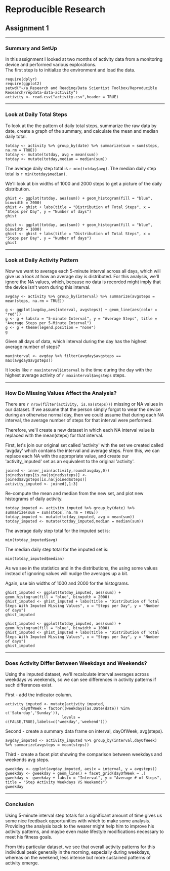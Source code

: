 # Reproducible Research
## Assignment 1
***

### Summary and SetUp

In this assignment I looked at two months of activity data from a monitoring device and performed various explorations.  
The first step is to initialize the environment and load the data.  


```{r}
require(dplyr)
require(ggplot2)
setwd("~/a_Research and Reading/Data Scientist Toolbox/Reproducible Research/repdata-data-activity")
activity <- read.csv("activity.csv",header = TRUE)
```

***
### Look at Daily Total Steps

To look at the the pattern of daily total steps, summarize the raw data by date, create a graph of the summary, and calculate the mean and median daily total.

```{r}
totday <- activity %>% group_by(date) %>% summarize(sum = sum(steps, na.rm = TRUE))
totday <- mutate(totday, avg = mean(sum))
totday <- mutate(totday,median = median(sum))
```

The average daily step total is `r min(totday$avg)`.
The median daily step total is `r min(totday$median)`.

We'll look at bin widths of 1000 and 2000 steps to get a picture of the daily distribution. 

```{r}
ghist <- ggplot(totday, aes(sum)) + geom_histogram(fill = "blue", binwidth = 2000)
ghist <- ghist + labs(title = "Distribution of Total Steps", x = "Steps per Day", y = "Number of days")
ghist
```


```{r}
ghist <- ggplot(totday, aes(sum)) + geom_histogram(fill = "blue", binwidth = 1000)
ghist <- ghist + labs(title = "Distribution of Total Steps", x = "Steps per Day", y = "Number of days")
ghist
```

***
### Look at Daily Activity Pattern

Now we want to average each 5-minute interval across all days, which will give us a look at how an average day is distributed.  For this analysis, we'll ignore the NA values, which, because no data is recorded might imply that the device isn't worn during this interval.


```{r}
avgday <- activity %>% group_by(interval) %>% summarize(avgsteps = mean(steps, na.rm = TRUE))

g <- ggplot(avgday,aes(interval, avgsteps)) + geom_line(aes(color = "red"))
g <- g + labs(x = "5-minute Interval", y = "Average Steps", title = "Average Steps per 5-Minute Interval")
g <- g + theme(legend.position = "none")
g
```

Given all days of data, which interval during the day has the highest average number of steps?

```{r}
maxinterval <- avgday %>% filter(avgday$avgsteps == max(avgday$avgsteps))
```

It looks like `r maxinterval$interval` is the time during the day with the highest average activity of `r maxinterval$avgsteps` steps.

   
*** 
### How Do Missing Values Affect the Analysis?

There are `r nrow(filter(activity, is.na(steps)))` missing or NA values in our dataset.  If we assume that the person simply forgot to wear the device during an otherwise normal day, then we could assume that during each NA interval, the average number of steps for that interval were performed.  

Therefore, we'll create a new dataset in which each NA interval value is replaced with the mean(steps) for that interval.

First, let's join our original set called 'activity' with the set we created called 'avgday' which contains the interval and average steps. From this, we can replace each NA with the appropriate value, and create our 'activity_imputed' set as an equivalent to the original 'activity'.  


```{r}
joined <- inner_join(activity,round(avgday,0))
joined$steps[is.na(joined$steps)] <- joined$avgsteps[is.na(joined$steps)]
activity_imputed <- joined[,1:3]
```

Re-compute the mean and median from the new set, and plot new histograms of daily activity.

```{r}
totday_imputed <- activity_imputed %>% group_by(date) %>% summarize(sum = sum(steps, na.rm = TRUE))
totday_imputed <- mutate(totday_imputed, avg = mean(sum))
totday_imputed <- mutate(totday_imputed,median = median(sum))
```

The average daily step total for the imputed set is: 
```{r}
min(totday_imputed$avg)
```

The median daily step total for the imputed set is:
```{r}
min(totday_imputed$median)
```

As we see in the statistics and in the distributions, the using some values instead of ignoring values will nudge the averages up a bit.

Again, use bin widths of 1000 and 2000 for the histograms.

```{r}
ghist_imputed <- ggplot(totday_imputed, aes(sum)) + geom_histogram(fill = "blue", binwidth = 2000)
ghist_imputed <- ghist_imputed + labs(title = "Distribution of Total Steps With Imputed Missing Values", x = "Steps per Day", y = "Number of days")
ghist_imputed
```
```{r}
ghist_imputed <- ggplot(totday_imputed, aes(sum)) + geom_histogram(fill = "blue", binwidth = 1000)
ghist_imputed <- ghist_imputed + labs(title = "Distribution of Total Steps With Imputed Missing Values", x = "Steps per Day", y = "Number of days")
ghist_imputed
```

***
### Does Activity Differ Between Weekdays and Weekends?

Using the imputed dataset, we'll recalculate interval averages across weekdays vs weekends, so we can see differences in activity patterns if such differences exist. 


First - add the indicator column.
```{r}
activity_imputed <- mutate(activity_imputed, 
       dayOfWeek = factor((weekdays(as.Date(date)) %in% c('Saturday','Sunday')),
                         levels = c(FALSE,TRUE),labels=c('weekday','weekend')))
```

Second - create a summary data frame on interval, dayOfWeek, avg(steps).
```{r}
avgday_imputed <- activity_imputed %>% group_by(interval,dayOfWeek) %>% summarize(avgsteps = mean(steps))
```

Third - create a facet plot showing the comparison between weekdays and weekends avg steps.
```{r}
gweekday <- ggplot(avgday_imputed, aes(x = interval, y = avgsteps))
gweekday <- gweekday + geom_line() + facet_grid(dayOfWeek ~ .)
gweekday <- gweekday + labs(x = "Interval", y = "Average # of Steps", title = "Step Activity Weekdays VS Weekends")
gweekday
```

***
### Conclusion

Using 5-minute interval step totals for a significant amount of time gives us some nice feedback opportunities with which to make some analysis.  Providing the analysis back to the wearer might help him to improve his activity patterns, and maybe even make lifestyle modifications necessary to meet his fitness goals.  

From this particular dataset, we see that overall activity patterns for this individual peak generally in the morning, especially during weekdays, whereas on the weekend, less intense but more sustained patterns of activity emerge.
